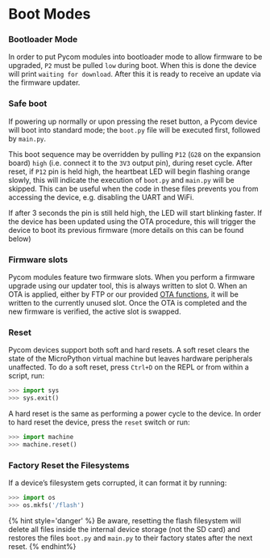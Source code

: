 # Boot Modes

### Bootloader Mode
In order to put Pycom modules into bootloader mode to allow firmware to be
upgraded, ``P2`` must be pulled ``low`` during boot. When this is done the
device will print ``waiting for download``. After this it is ready to receive an
update via the firmware updater.

### Safe boot
If powering up normally or upon pressing the reset button, a Pycom device will
boot into standard mode; the ``boot.py`` file will be executed first, followed
by ``main.py``.

This boot sequence may be overridden by pulling ``P12`` (``G28`` on the
expansion board) `high` (i.e. connect it to the ``3V3`` output pin), during
reset cycle. After reset, if ``P12`` pin is held high, the heartbeat LED will
begin flashing orange slowly, this will indicate the execution of ``boot.py``
and ``main.py`` will be skipped. This can be useful when the code in these files
prevents you from accessing the device, e.g. disabling the UART and WiFi.

If after 3 seconds the pin is still held high, the LED will start blinking
faster. If the device has been updated using the OTA procedure, this will
trigger the device to boot its previous firmware (more details on this can be
found below)

### Firmware slots

Pycom modules feature two firmware slots. When you perform a firmware upgrade
using our updater tool, this is always written to slot 0. When an OTA is applied,
either by FTP or our provided [OTA functions](../firmwareapi/pycom/pycom.md), it
will be written to the currently unused slot. Once the OTA is completed and the
new firmware is verified, the active slot is swapped.

### Reset

Pycom devices support both soft and hard resets. A soft reset clears the state of the MicroPython virtual machine but leaves hardware peripherals unaffected. To do a soft reset, press ``Ctrl+D`` on the REPL or from within a script, run:

```python
>>> import sys
>>> sys.exit()
```

A hard reset is the same as performing a power cycle to the device. In order to hard reset the device, press the ``reset`` switch or run:

```python
>>> import machine
>>> machine.reset()
```

### Factory Reset the Filesystems

If a device’s filesystem gets corrupted, it can format it by running:

```python
>>> import os
>>> os.mkfs('/flash')
```
{% hint style='danger' %}
Be aware, resetting the flash filesystem will delete all files inside the internal device storage (not the SD card) and restores the files ``boot.py`` and ``main.py`` to their factory states after the next reset.
{% endhint%}
